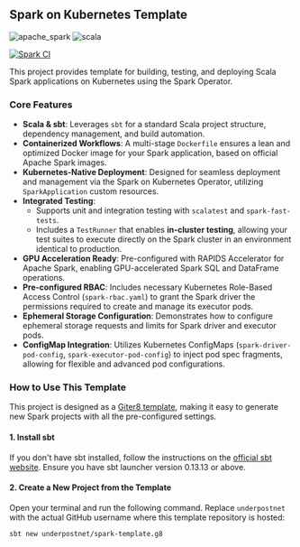 ## Spark on Kubernetes Template

<img alt='apache_spark' src='https://img.shields.io/badge/apache_spark%20v3.5.5-100000?style=flat&logo=apache-spark&logoColor=FFFFFF&labelColor=C76E00&color=727273'/> <img alt='scala' src='https://img.shields.io/badge/scala%20v2.12-100000?style=flat&logo=scala&logoColor=FFFFFF&labelColor=8b0000&color=727273'>

[![Spark CI](https://github.com/underpostnet/spark-template/actions/workflows/docker-image.yml/badge.svg?branch=master)](https://github.com/underpostnet/spark-template-demo/actions/workflows/docker-image.yml)

This project provides template for building, testing, and deploying Scala Spark applications on Kubernetes using the Spark Operator.

### Core Features

- **Scala & sbt**: Leverages `sbt` for a standard Scala project structure, dependency management, and build automation.
- **Containerized Workflows**: A multi-stage `Dockerfile` ensures a lean and optimized Docker image for your Spark application, based on official Apache Spark images.
- **Kubernetes-Native Deployment**: Designed for seamless deployment and management via the Spark on Kubernetes Operator, utilizing `SparkApplication` custom resources.
- **Integrated Testing**:
  - Supports unit and integration testing with `scalatest` and `spark-fast-tests`.
  - Includes a `TestRunner` that enables **in-cluster testing**, allowing your test suites to execute directly on the Spark cluster in an environment identical to production.
- **GPU Acceleration Ready**: Pre-configured with RAPIDS Accelerator for Apache Spark, enabling GPU-accelerated Spark SQL and DataFrame operations.
- **Pre-configured RBAC**: Includes necessary Kubernetes Role-Based Access Control (`spark-rbac.yaml`) to grant the Spark driver the permissions required to create and manage its executor pods.
- **Ephemeral Storage Configuration**: Demonstrates how to configure ephemeral storage requests and limits for Spark driver and executor pods.
- **ConfigMap Integration**: Utilizes Kubernetes ConfigMaps (`spark-driver-pod-config`, `spark-executor-pod-config`) to inject pod spec fragments, allowing for flexible and advanced pod configurations.

### How to Use This Template

This project is designed as a [Giter8 template](https://www.foundweekends.org/giter8/index.html), making it easy to generate new Spark projects with all the pre-configured settings.

#### 1. Install sbt

If you don't have sbt installed, follow the instructions on the [official sbt website](https://www.scala-sbt.org/download.html). Ensure you have sbt launcher version 0.13.13 or above.

#### 2. Create a New Project from the Template

Open your terminal and run the following command. Replace `underpostnet` with the actual GitHub username where this template repository is hosted:

```bash
sbt new underpostnet/spark-template.g8
```
